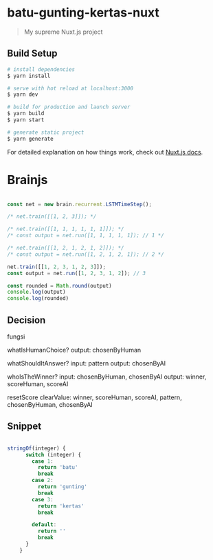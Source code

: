 # batu-gunting-kertas-nuxt

> My supreme Nuxt.js project

## Build Setup

```bash
# install dependencies
$ yarn install

# serve with hot reload at localhost:3000
$ yarn dev

# build for production and launch server
$ yarn build
$ yarn start

# generate static project
$ yarn generate
```

For detailed explanation on how things work, check out [Nuxt.js docs](https://nuxtjs.org).


# Brainjs

```javascript

const net = new brain.recurrent.LSTMTimeStep();

/* net.train([[1, 2, 3]]); */

/* net.train([[1, 1, 1, 1, 1, 1]]); */
/* const output = net.run([1, 1, 1, 1, 1]); // 1 */

/* net.train([[1, 2, 1, 2, 1, 2]]); */
/* const output = net.run([1, 2, 1, 2, 1]); // 2 */

net.train([[1, 2, 3, 1, 2, 3]]);
const output = net.run([1, 2, 3, 1, 2]); // 3

const rounded = Math.round(output)
console.log(output)
console.log(rounded)

```

## Decision

fungsi

whatIsHumanChoice?
output: chosenByHuman

whatShouldItAnswer?
input: pattern
output: chosenByAI

whoIsTheWinner?
input: chosenByHuman, chosenByAI
output: winner, scoreHuman, scoreAI

resetScore
clearValue: winner, scoreHuman, scoreAI, pattern, chosenByHuman, chosenByAI

## Snippet

```javascript

stringOf(integer) {
      switch (integer) {
        case 1:
          return 'batu'
          break
        case 2:
          return 'gunting'
          break
        case 3:
          return 'kertas'
          break

        default:
          return ''
          break
      }
    }

```
